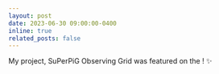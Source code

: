 ```yaml
---
layout: post
date: 2023-06-30 09:00:00-0400
inline: true
related_posts: false
---
```


My project, SuPerPiG Observing Grid was featured on the [](https://science.nasa.gov/get-involved/citizen-science/newly-selected-citizen-science-proposals-a-peek-at-whats-next/)! :sparkles:
